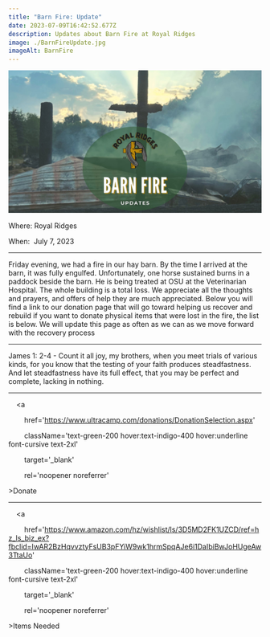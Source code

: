 ```yaml
---
title: "Barn Fire: Update"
date: 2023-07-09T16:42:52.677Z
description: Updates about Barn Fire at Royal Ridges
image: ./BarnFireUpdate.jpg
imageAlt: BarnFire
---
```

![BarnFire](barnfireupdate.jpg "BarnFire")

<div className="text-center">

<p className="my-2"><span className="font-semibold">Where:&nbsp;</span>Royal Ridges</p>

<p className="mb-2"><span className="font-semibold">When:&nbsp;</span> July 7, 2023 </p>

<hr />

</div>

<p className="my-4">Friday evening, we had a fire in our hay barn. By the time I arrived at the barn, it was fully engulfed. Unfortunately, one horse sustained burns in a paddock beside the barn. He is being treated at OSU at the Veterinarian Hospital. The whole building is a total loss. We appreciate all the thoughts and prayers, and offers of help they are much appreciated. Below you will find a link to our donation page that will go toward helping us recover and rebuild if you want to donate physical items that were lost in the fire, the list is below. We will update this page as often as we can as we move forward with the recovery process </p>

<hr />

<p className="my-4">

James 1: 2-4 - Count it all joy, my brothers, when you meet trials of various kinds, for you know that the testing of your faith produces steadfastness.  And let steadfastness have its full effect, that you may be perfect and complete, lacking in nothing.</p>

<hr />

<div className='text-center mt-4'>

    <a 

        href='https://www.ultracamp.com/donations/DonationSelection.aspx'

        className='text-green-200 hover:text-indigo-400 hover:underline font-cursive text-2xl'

        target='_blank' 

        rel='noopener noreferrer'

\>Donate</a>

</div><hr />

<div className='text-center mt-4'>

    <a 

        href='https://www.amazon.com/hz/wishlist/ls/3D5MD2FK1UZCD/ref=hz_ls_biz_ex?fbclid=IwAR2BzHqvvztyFsUB3pFYiW9wk1hrmSpqAJe6i1DaIbiBwJoHUgeAw3TtaUo'

        className='text-green-200 hover:text-indigo-400 hover:underline font-cursive text-2xl'

        target='_blank' 

        rel='noopener noreferrer'

\>Items Needed</a>
